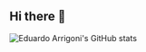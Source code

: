 ## Hi there 👋

![Eduardo Arrigoni's GitHub stats](https://github-readme-stats.vercel.app/api?username=anuraghazra&show_icons=true)
